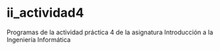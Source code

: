# ii_actividad4
Programas de la actividad práctica 4 de la asignatura Introducción a  la Ingeniería Informática
